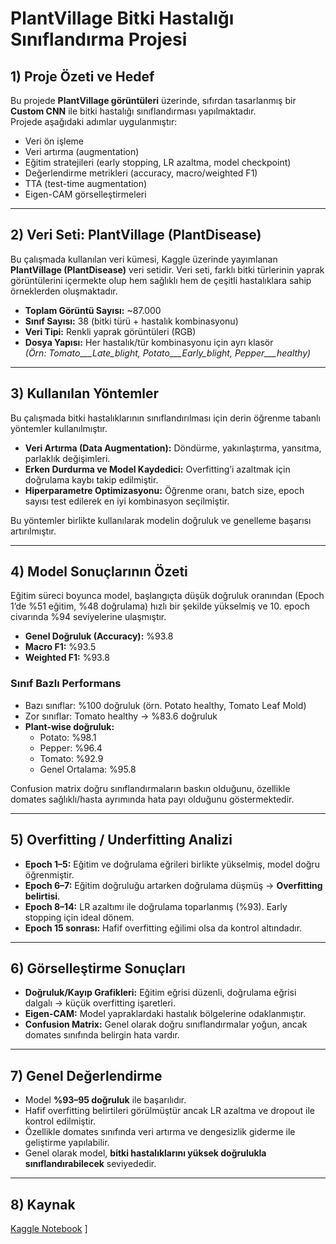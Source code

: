 # PlantVillage Bitki Hastalığı Sınıflandırma Projesi

## 1) Proje Özeti ve Hedef
Bu projede **PlantVillage görüntüleri** üzerinde, sıfırdan tasarlanmış bir **Custom CNN** ile bitki hastalığı sınıflandırması yapılmaktadır.  
Projede aşağıdaki adımlar uygulanmıştır:
- Veri ön işleme
- Veri artırma (augmentation)
- Eğitim stratejileri (early stopping, LR azaltma, model checkpoint)
- Değerlendirme metrikleri (accuracy, macro/weighted F1)
- TTA (test-time augmentation)
- Eigen-CAM görselleştirmeleri

---

## 2) Veri Seti: PlantVillage (PlantDisease)
Bu çalışmada kullanılan veri kümesi, Kaggle üzerinde yayımlanan **PlantVillage (PlantDisease)** veri setidir. Veri seti, farklı bitki türlerinin yaprak görüntülerini içermekte olup hem sağlıklı hem de çeşitli hastalıklara sahip örneklerden oluşmaktadır.

- **Toplam Görüntü Sayısı:** ~87.000  
- **Sınıf Sayısı:** 38 (bitki türü + hastalık kombinasyonu)  
- **Veri Tipi:** Renkli yaprak görüntüleri (RGB)  
- **Dosya Yapısı:** Her hastalık/tür kombinasyonu için ayrı klasör  
  *(Örn: Tomato___Late_blight, Potato___Early_blight, Pepper___healthy)*

---

## 3) Kullanılan Yöntemler
Bu çalışmada bitki hastalıklarının sınıflandırılması için derin öğrenme tabanlı yöntemler kullanılmıştır.

- **Veri Artırma (Data Augmentation):** Döndürme, yakınlaştırma, yansıtma, parlaklık değişimleri.  
- **Erken Durdurma ve Model Kaydedici:** Overfitting’i azaltmak için doğrulama kaybı takip edilmiştir.  
- **Hiperparametre Optimizasyonu:** Öğrenme oranı, batch size, epoch sayısı test edilerek en iyi kombinasyon seçilmiştir.

Bu yöntemler birlikte kullanılarak modelin doğruluk ve genelleme başarısı artırılmıştır.

---

## 4) Model Sonuçlarının Özeti
Eğitim süreci boyunca model, başlangıçta düşük doğruluk oranından (Epoch 1’de %51 eğitim, %48 doğrulama) hızlı bir şekilde yükselmiş ve 10. epoch civarında %94 seviyelerine ulaşmıştır.

- **Genel Doğruluk (Accuracy):** %93.8  
- **Macro F1:** %93.5  
- **Weighted F1:** %93.8  

### Sınıf Bazlı Performans
- Bazı sınıflar: %100 doğruluk (örn. Potato healthy, Tomato Leaf Mold)  
- Zor sınıflar: Tomato healthy → %83.6 doğruluk  
- **Plant-wise doğruluk:**  
  - Potato: %98.1  
  - Pepper: %96.4  
  - Tomato: %92.9  
  - Genel Ortalama: %95.8

Confusion matrix doğru sınıflandırmaların baskın olduğunu, özellikle domates sağlıklı/hasta ayrımında hata payı olduğunu göstermektedir.

---

## 5) Overfitting / Underfitting Analizi
- **Epoch 1–5:** Eğitim ve doğrulama eğrileri birlikte yükselmiş, model doğru öğrenmiştir.  
- **Epoch 6–7:** Eğitim doğruluğu artarken doğrulama düşmüş → **Overfitting belirtisi**.  
- **Epoch 8–14:** LR azaltımı ile doğrulama toparlanmış (%93). Early stopping için ideal dönem.  
- **Epoch 15 sonrası:** Hafif overfitting eğilimi olsa da kontrol altındadır.

---

## 6) Görselleştirme Sonuçları
- **Doğruluk/Kayıp Grafikleri:** Eğitim eğrisi düzenli, doğrulama eğrisi dalgalı → küçük overfitting işaretleri.  
- **Eigen-CAM:** Model yapraklardaki hastalık bölgelerine odaklanmıştır.  
- **Confusion Matrix:** Genel olarak doğru sınıflandırmalar yoğun, ancak domates sınıfında belirgin hata vardır.

---

## 7) Genel Değerlendirme
- Model **%93–95 doğruluk** ile başarılıdır.  
- Hafif overfitting belirtileri görülmüştür ancak LR azaltma ve dropout ile kontrol edilmiştir.  
- Özellikle domates sınıfında veri artırma ve dengesizlik giderme ile geliştirme yapılabilir.  
- Genel olarak model, **bitki hastalıklarını yüksek doğrulukla sınıflandırabilecek** seviyededir.

---

## 8) Kaynak
[Kaggle Notebook](https://www.kaggle.com/code/buketyurt/global-ai-hub-deep-learning-bootcamp2)
]
